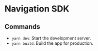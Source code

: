 # Navigation SDK

## Commands

- `yarn dev`: Start the development server.
- `yarn build`: Build the app for production.

